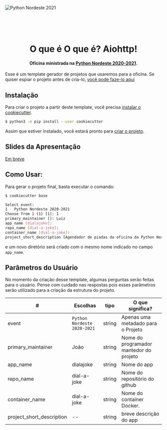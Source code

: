 


![Python Nordeste 2021](https://raw.githubusercontent.com/pythonNordeste/pyne2020/master/images/banner.png?raw=true)
<h1 align="center">
    <br>
    <br>
    O que é O que é? Aiohttp!
<br>
</h1>

<h4 align="center">Oficina ministrada na <a href="http://electron.atom.io" target="_blank">Python Nordeste 2020-2021</a>.</h4>




Esse é um template gerador de projetos que usaremos para a oficina. Se quiser espiar o projeto antes de cria-lo, [você pode faze-lo aqui](base/{{cookiecutter.repo_name}})



## Instalação

Para criar o projeto a partir deste template, você precisa [instalar o cookiecutter](https://cookiecutter.readthedocs.io/en/latest/installation.html).

```bash
$ python3 -m pip install --user cookiecutter
```

Assim que estiver instalado, você estará pronto para [criar o projeto](https://cookiecutter.readthedocs.io/en/latest/usage.html#generate-your-project).



## Slides da Apresentação

[Em breve](luizanao.github.io)



## Como Usar:

Para gerar o projeto final, basta executar o comando:

```bash
$ cookiecutter base

Select event:
1 - Python Nordeste 2020-2021
Choose from 1 (1) [1]: 1
primary_maintainer []: Luiz
app_name [dialajoke]:
repo_name [dial-a-joke]:
container_name [dial-a-joke]:
project_short_description [Agendador de piadas da oficina da Python Nordeste 2020-2021]:
```

e um novo diretório será criado com o mesmo nome indicado no campo `app_name`.


## Parâmetros do Usuário

No momento da criação desse template, algumas perguntas serão feitas para o usuário. Pense com cuidado nas respostas pois esses parâmetros serão utilizado para a criação da estrutura do projeto.

| #                         | Escolhas                    | tipo   | O que significa?                       |
| ------------------------- | --------------------------- | ------ | --------------------------------------- |
| event                     | `Python Nordeste 2020-2021` | string | Apenas uma metadado para o Projeto      |
| primary_maintainer        | João                        | string | Nome do programador mantedor do projeto |
| app_name                  | dialajoke                   | string | Nome do app                             |
| repo_name                 | dial-a-joke                 | string | Nome do repositório do github           |
| container_name            | dial-a-joke                 | string | Nome do container Docker.              |
| project_short_description | --                          | string | breve descrição do app                  |
